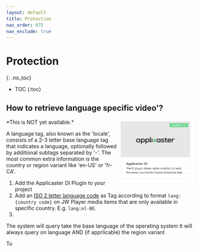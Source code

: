 ```yaml
---
layout: default
title: Protection
nav_order: 875
nav_exclude: true
---
```

# Protection
{: .no_toc}

- TOC
{:toc}


## How to retrieve language specific video'?
<img align="right" src="./img/applicaster-di-plugin.png" width="200">
*This is NOT yet available.*


A language tag, also known as the 'locale', consists of a 2-3 letter base language tag that indicates a language, optionally followed by additional subtags separated by '-'. The most common extra information is the country or region variant like 'en-US' or 'fr-CA'. 

1. Add the Applicaster DI Plugin to your project
1. Add an [ISO 2 letter language  code]() as Tag according to format `lang:{country code}` on JW Player media items that are only available in specific country. E.g. `lang:nl-BE`.
1. 


The system will query take the base language of the operating system
It will always query on language AND (if apprlicable) the region variant

To 
